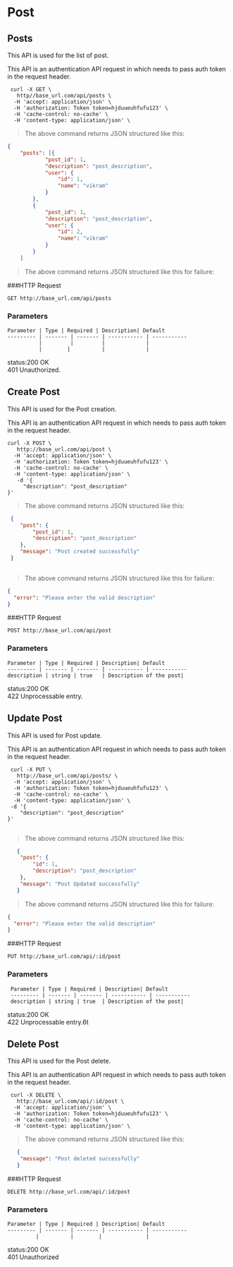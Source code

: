 # Post

## Posts

This API is used for the list of post. 

This API is an authentication API request in which needs to pass auth token in the request header.

```shell
 curl -X GET \
   http//base_url.com/api/posts \
  -H 'accept: application/json' \
  -H 'authorization: Token token=hjduueuhfufu123' \
  -H 'cache-control: no-cache' \
  -H 'content-type: application/json' \
```

> The above command returns JSON structured like this:

```json
{
	"posts": [{
			"post_id": 1,
			"description": "post_description",
			"user": {
				"id": 1,
				"name": "vikram"
			}
		},
		{
			"post_id": 1,
			"description": "post_description",
			"user": {
				"id": 2,
				"name": "vikram"
			}
		}
	]
 ```
>The above command returns JSON structured like this for failure:

###HTTP Request

`GET http://base_url.com/api/posts`

### Parameters

    Parameter | Type | Required | Description| Default
    --------- | ------- | ------- | ----------- | -----------
              |         |         |             |
              |        |          |             |

<aside class="success">status:200 OK</aside>
<aside class="warning"> 401 Unauthorized.</aside>


## Create Post


This API is used for the Post creation.

This API is an authentication API request in which needs to pass auth token in the request header.

```shell
curl -X POST \
   http://base_url.com/api/post \
  -H 'accept: application/json' \
  -H 'authorization: Token token=hjduueuhfufu123' \
  -H 'cache-control: no-cache' \
  -H 'content-type: application/json' \
   -d '{
	 "description": "post_description"
}'

```

> The above command returns JSON structured like this:

```json
 {
 	"post": {
 		"post_id": 1,
 		"description": "post_description"
 	},
 	"message": "Post created successfully"
 }
   
   ```
>The above command returns JSON structured like this for failure:

```json
{
  "error": "Please enter the valid description"
}   
```

###HTTP Request

`POST http://base_url.com/api/post`

### Parameters

    Parameter | Type | Required | Description| Default
    --------- | ------- | ------- | ----------- | -----------
    description | string | true   | Description of the post| 


<aside class="success">status:200 OK</aside>
<aside class="warning"> 422 Unprocessable entry.</aside>


## Update Post

This API is used for Post update.

This API is an authentication API request in which needs to pass auth token in the request header.

```shell 
 curl -X PUT \
   http://base_url.com/api/posts/ \
  -H 'accept: application/json' \
  -H 'authorization: Token token=hjduueuhfufu123' \
  -H 'cache-control: no-cache' \
  -H 'content-type: application/json' \
 -d '{
	"description": "post_description"
}'


```

> The above command returns JSON structured like this:

```json
   {
   	"post": {
   		"id": 1,
   		"description": "post_description"
   	},
   	"message": "Post Updated successfully"
   }
```
>The above command returns JSON structured like this for failure:

```json
{
  "error": "Please enter the valid description"
}   
```

###HTTP Request

`PUT http://base_url.com/api/:id/post`


### Parameters

     Parameter | Type | Required | Description| Default
     --------- | ------- | ------- | ----------- | -----------
     description | string | true  | Description of the post| 

<aside class="success">status:200 OK</aside>
<aside class="warning"> 422 Unprocessable entry.6t</aside>


## Delete Post

This API is used for the Post delete.

This API is an authentication API request in which needs to pass auth token in the request header.

```shell
 curl -X DELETE \
   http://base_url.com/api/:id/post \
  -H 'accept: application/json' \
  -H 'authorization: Token token=hjduueuhfufu123' \
  -H 'cache-control: no-cache' \
  -H 'content-type: application/json' \
```

> The above command returns JSON structured like this:

```json
   {
   	"message": "Post deleted successfully"
   }
```


###HTTP Request

`DELETE http://base_url.com/api/:id/post`

### Parameters

    Parameter | Type | Required | Description| Default
    --------- | ------- | ------- | ----------- | -----------
             |          |        |              |
  

<aside class="success">status:200 OK</aside>
<aside class="warning"> 401 Unauthorized </aside>